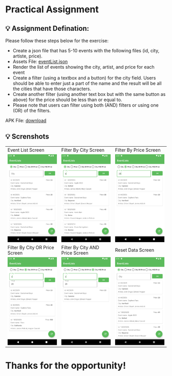 # Practical Assignment 


## 💡 Assignment Defination:

Please follow these steps below for the exercise:

- Create a json file that has 5-10 events with the following files (id, city, artiste, price).
- Assets File: [eventList.json](https://github.com/pratapsolanki/StubhubAndroid/blob/master/results/eventList.json)
- Render the list of events showing the city, artist, and price for each event
- Create a filter (using a textbox and a button) for the city field. Users should be able to enter just a part of the name and the result will be all the cities that have those characters.
- Create another filter (using another text box but with the same button as above) for the price should be less than or equal to. 
- Please note that users can filter using both (AND) filters or using one (OR) of the filters.


APK File: [download](https://github.com/pratapsolanki/StubhubAndroid/blob/master/results/Practical_Assignment.apk)

##  💡 Screnshots

<table>
  <tr>
    <td>Event List Screen</td>
     <td>Filter By City Screen</td>
     <td>Filter By Price Screen</td>
  </tr>
  <tr>
    <td valign="top"><img src="https://github.com/pratapsolanki/StubhubAndroid/blob/master/results/1.png"></td>
    <td valign="top"><img src="https://github.com/pratapsolanki/StubhubAndroid/blob/master/results/2.png"></td>
    <td valign="top"><img src="https://github.com/pratapsolanki/StubhubAndroid/blob/master/results/3.png"></td>
  </tr>
    <tr>
    <td>Filter By City OR Price Screen</td>
    <td>Filter By City AND Price Screen</td>
    <td>Reset Data Screen</td>
  </tr>
   <tr>
    <td valign="top"><img src="https://github.com/pratapsolanki/StubhubAndroid/blob/master/results/4.png"></td>
     <td valign="top"><img src="https://github.com/pratapsolanki/StubhubAndroid/blob/master/results/5.png"></td>
     <td valign="top"><img src="https://github.com/pratapsolanki/StubhubAndroid/blob/master/results/6.png"></td>
  </tr>
  </table>


# Thanks for the opportunity! 
